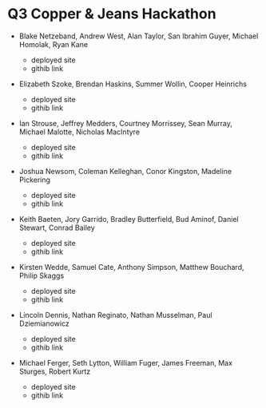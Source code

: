 # Q3 Copper & Jeans Hackathon

* Blake Netzeband, Andrew West, Alan Taylor, San Ibrahim Guyer, Michael Homolak, Ryan Kane
  * deployed site
  * githib link

* Elizabeth Szoke, Brendan Haskins, Summer Wollin, Cooper Heinrichs
  * deployed site
  * githib link

* Ian Strouse, Jeffrey Medders, Courtney Morrissey, Sean Murray, Michael Malotte, Nicholas MacIntyre
  * deployed site
  * githib link

* Joshua Newsom, Coleman Kelleghan, Conor Kingston, Madeline Pickering
  * deployed site
  * githib link

* Keith Baeten, Jory Garrido, Bradley Butterfield, Bud Aminof, Daniel Stewart, Conrad Bailey
  * deployed site
  * githib link

* Kirsten Wedde, Samuel Cate, Anthony Simpson, Matthew Bouchard, Philip Skaggs
  * deployed site
  * githib link

* Lincoln Dennis, Nathan Reginato, Nathan Musselman, Paul Dziemianowicz
  * deployed site
  * githib link

* Michael Ferger, Seth Lytton, William Fuger, James Freeman, Max Sturges, Robert Kurtz
  * deployed site
  * githib link
